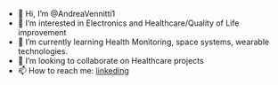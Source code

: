 - 👋 Hi, I’m @AndreaVennitti1
- 👀 I’m interested in Electronics and Healthcare/Quality of Life improvement
- 🌱 I’m currently learning Health Monitoring, space systems, wearable technologies.
- 💞️ I’m looking to collaborate on Healthcare projects
- 📫 How to reach me: [linkeding](www.linkedin.com/in/andreavennitti)

<!---
AndreaVennitti1/AndreaVennitti1 is a ✨ special ✨ repository because its `README.md` (this file) appears on your GitHub profile.
You can click the Preview link to take a look at your changes.
--->
